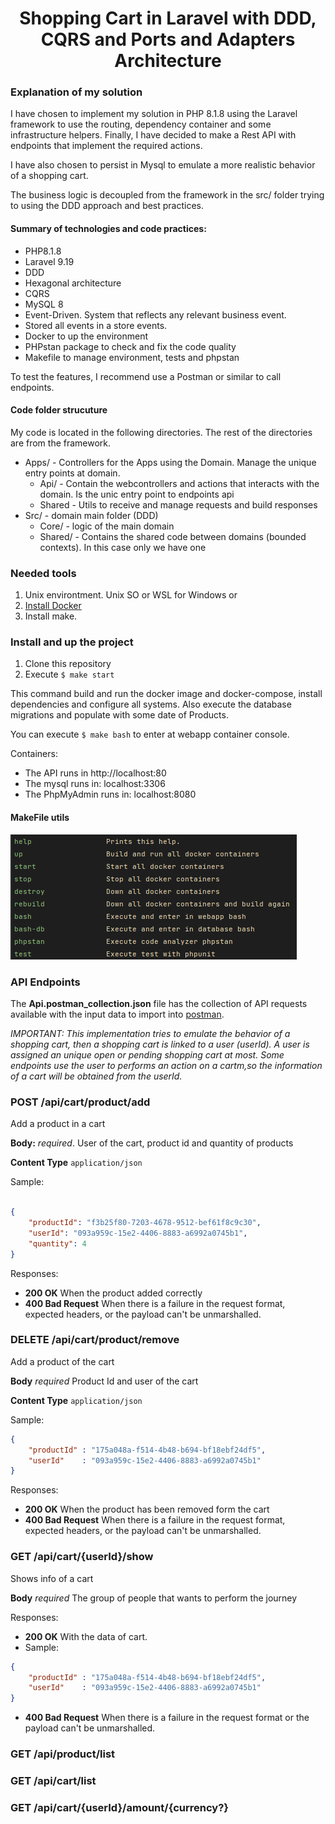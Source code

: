 <h1 align="center">
  Shopping Cart in Laravel with DDD, CQRS and Ports and Adapters Architecture
</h1>

### Explanation of my solution
I have chosen to implement my solution in PHP 8.1.8 using the Laravel framework to use the routing, dependency container and some infrastructure helpers.
Finally, I have decided to make a Rest API with endpoints that implement the required actions.

I have also chosen to persist in Mysql to emulate a more realistic behavior of a shopping cart.

The business logic is decoupled from the framework in the src/ folder trying to using the DDD approach and best practices.

#### Summary of technologies and code practices:

- PHP8.1.8
- Laravel 9.19
- DDD
- Hexagonal architecture
- CQRS
- MySQL 8
- Event-Driven. System that reflects any relevant business event.
- Stored all events in a store events.
- Docker to up the environment
- PHPstan package to check and fix the code quality
- Makefile to manage environment, tests and phpstan

To test the features, I recommend use a Postman or similar to call endpoints.

#### Code folder strucuture
My code is located in the following directories. The rest of the directories are from the framework.
- Apps/ - Controllers  for the Apps using the Domain. Manage the unique entry points at domain.
    - Api/ - Contain the webcontrollers and actions that interacts with the domain. Is the unic entry point to endpoints api
    - Shared - Utils to receive and manage requests and build responses
- Src/  - domain main folder (DDD)
    - Core/ - logic of the main domain
    - Shared/ - Contains the shared code between domains (bounded contexts). In this case only we have one

### Needed tools
1. Unix environtment. Unix SO or WSL for Windows or 
2. [Install Docker](https://www.docker.com/get-started)
3. Install make. 

### Install and up the project
1. Clone this repository
2. Execute ```$ make start```

This command build and run the docker image and docker-compose, install dependencies and configure all systems. Also execute the database migrations and populate with some date of Products.

You can execute ```$ make bash``` to enter at webapp container console. 

Containers:
- The API runs in http://localhost:80
- The mysql runs in: localhost:3306
- The PhpMyAdmin runs in: localhost:8080

#### MakeFile utils
<p>
    <img src="public/assets/readme/makefile_utils.png" />
</p>

### API Endpoints

The <strong>Api.postman_collection.json</strong> file has the collection of API requests available with the input data to import into [postman](https://www.postman.com/).

*IMPORTANT: This implementation tries to emulate the behavior of a shopping cart, then a shopping cart is linked to a user (userId). A user is assigned an unique open or pending shopping cart at most.
Some endpoints use the user to performs an action on a cartm,so the information of a cart will be obtained from the userId.*

### POST /api/cart/product/add

Add a product in a cart

**Body:** _required_. User of the cart, product id and quantity of products

**Content Type** `application/json`

Sample:

```json

{
    "productId": "f3b25f80-7203-4678-9512-bef61f8c9c30",
    "userId": "093a959c-15e2-4406-8883-a6992a0745b1",
    "quantity": 4
}
```

Responses:

* **200 OK** When the product added correctly
* **400 Bad Request** When there is a failure in the request format, expected
  headers, or the payload can't be unmarshalled.

### DELETE /api/cart/product/remove

Add a product of the cart

**Body** _required_ Product Id and user of the cart

**Content Type** `application/json`

Sample:

```json
{
    "productId" : "175a048a-f514-4b48-b694-bf18ebf24df5",
    "userId"    : "093a959c-15e2-4406-8883-a6992a0745b1"
}
```

Responses:

* **200 OK** When the product has been removed form the cart
* **400 Bad Request** When there is a failure in the request format, expected
  headers, or the payload can't be unmarshalled.

### GET /api/cart/{userId}/show

Shows info of a cart

**Body** _required_ The group of people that wants to perform the journey


Responses:

* **200 OK** With the data of cart.
* Sample:

```json
{
    "productId" : "175a048a-f514-4b48-b694-bf18ebf24df5",
    "userId"    : "093a959c-15e2-4406-8883-a6992a0745b1"
}
```
* **400 Bad Request** When there is a failure in the request format or the
  payload can't be unmarshalled.

### GET /api/product/list



### GET /api/cart/list



### GET /api/cart/{userId}/amount/{currency?}

